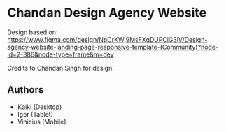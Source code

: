 # Chandan Design Agency Website

Design based on: https://www.figma.com/design/NpCrKWj9MsFXqDUPCiG3lV/Design-agency-website-landing-page-responsive-template-(Community)?node-id=2-386&node-type=frame&m=dev


Credits to Chandan Singh for design. 


## Authors

- Kaiki (Desktop)
- Igor (Tablet)
- Vinicius (Mobile)